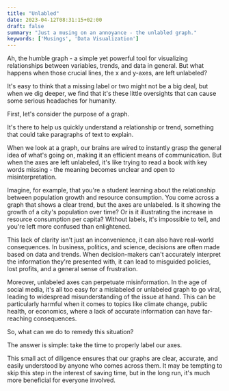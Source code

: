 ```yaml
---
title: "Unlabled"
date: 2023-04-12T08:31:15+02:00
draft: false
summary: "Just a musing on an annoyance - the unlabled graph."
keywords: ['Musings', 'Data Visualization']
---
```


Ah, the humble graph - a simple yet powerful tool for visualizing relationships between variables, trends, and data in general. But what happens when those crucial lines, the x and y-axes, are left unlabeled? 

It's easy to think that a missing label or two might not be a big deal, but when we dig deeper, we find that it's these little oversights that can cause some serious headaches for humanity.

First, let's consider the purpose of a graph. 

It's there to help us quickly understand a relationship or trend, something that could take paragraphs of text to explain. 

When we look at a graph, our brains are wired to instantly grasp the general idea of what's going on, making it an efficient means of communication. But when the axes are left unlabeled, it's like trying to read a book with key words missing - the meaning becomes unclear and open to misinterpretation.

Imagine, for example, that you're a student learning about the relationship between population growth and resource consumption. You come across a graph that shows a clear trend, but the axes are unlabeled. Is it showing the growth of a city's population over time? Or is it illustrating the increase in resource consumption per capita? Without labels, it's impossible to tell, and you're left more confused than enlightened.

This lack of clarity isn't just an inconvenience, it can also have real-world consequences. In business, politics, and science, decisions are often made based on data and trends. When decision-makers can't accurately interpret the information they're presented with, it can lead to misguided policies, lost profits, and a general sense of frustration.

Moreover, unlabeled axes can perpetuate misinformation. In the age of social media, it's all too easy for a mislabeled or unlabeled graph to go viral, leading to widespread misunderstanding of the issue at hand. This can be particularly harmful when it comes to topics like climate change, public health, or economics, where a lack of accurate information can have far-reaching consequences.

So, what can we do to remedy this situation? 

The answer is simple: take the time to properly label our axes. 

This small act of diligence ensures that our graphs are clear, accurate, and easily understood by anyone who comes across them. It may be tempting to skip this step in the interest of saving time, but in the long run, it's much more beneficial for everyone involved.
